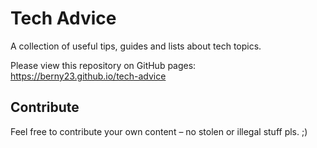 # Tech Advice
A collection of useful tips, guides and lists about tech topics.

Please view this repository on GitHub pages: https://berny23.github.io/tech-advice

## Contribute
Feel free to contribute your own content – no stolen or illegal stuff pls. ;)
